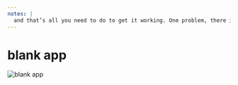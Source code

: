 ```yaml
---
notes: |
  and that’s all you need to do to get it working. One problem, there is a blank app when you boot it up. So we didn’t provide it with any actual test app templates or anything to do! Let’s start with the simple example, let’s just create a app template that excersises the component in this addon.
---
```


# blank app

![blank app](/blank-app.png)

